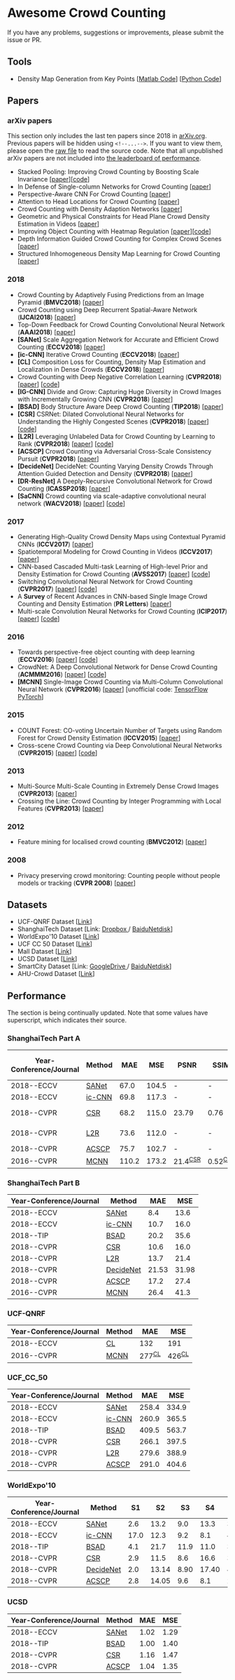 # Awesome Crowd Counting

If you have any problems, suggestions or improvements, please submit the issue or PR.

## Tools

- Density Map Generation from Key Points [[Matlab Code](https://github.com/aachenhang/crowdcount-mcnn/tree/master/data_preparation)] [[Python Code](https://github.com/leeyeehoo/CSRNet-pytorch/blob/master/make_dataset.ipynb)]

## Papers

### arXiv papers
This section only includes the last ten papers since 2018 in [arXiv.org](arXiv.org). Previous papers will be hidden using  ```<!--...-->```. If you want to view them, please open the [raw file](https://raw.githubusercontent.com/gjy3035/Awesome-Crowd-Counting/master/README.md) to read the source code. Note that all unpublished arXiv papers are not included into [the leaderboard of performance](#performance).

- Stacked Pooling: Improving Crowd Counting by Boosting Scale Invariance [[paper](https://arxiv.org/abs/1808.07456)][[code](http://github.com/siyuhuang/crowdcount-stackpool)]
- In Defense of Single-column Networks for Crowd Counting [[paper](https://arxiv.org/abs/1808.06133)]
- Perspective-Aware CNN For Crowd Counting [[paper](https://arxiv.org/abs/1807.01989)]
- Attention to Head Locations for Crowd Counting [[paper](https://arxiv.org/abs/1806.10287)]
- Crowd Counting with Density Adaption Networks [[paper](https://arxiv.org/abs/1806.10040)]
- Geometric and Physical Constraints for Head Plane Crowd Density Estimation in Videos [[paper](https://arxiv.org/abs/1803.08805)]
- Improving Object Counting with Heatmap Regulation [[paper](https://arxiv.org/abs/1803.05494)][[code](https://github.com/littleaich/heatmap-regulation)]
- Depth Information Guided Crowd Counting for Complex Crowd Scenes [[paper](https://arxiv.org/abs/1803.02256)]
- Structured Inhomogeneous Density Map Learning for Crowd Counting [[paper](https://arxiv.org/pdf/1801.06642.pdf)]
<!-- - Image Crowd Counting Using Convolutional Neural Network and Markov Random Field  [[paper](https://arxiv.org/abs/1706.03686)] [[code](https://github.com/hankong/crowd-counting)] -->



### 2018
- <a name="todo"></a> Crowd Counting by Adaptively Fusing Predictions from an Image Pyramid (**BMVC2018**) [[paper](https://arxiv.org/abs/1805.06115)]
- <a name="todo"></a> Crowd Counting using Deep Recurrent Spatial-Aware Network (**IJCAI2018**) [[paper](https://arxiv.org/abs/1807.00601)]
- <a name="todo"></a> Top-Down Feedback for Crowd Counting Convolutional Neural Network (**AAAI2018**) [[paper](https://arxiv.org/abs/1807.08881)]
- <a name="SANet"></a> **[SANet]** Scale Aggregation Network for Accurate and Efficient Crowd Counting (**ECCV2018**) [[paper](http://openaccess.thecvf.com/content_ECCV_2018/papers/Xinkun_Cao_Scale_Aggregation_Network_ECCV_2018_paper.pdf)]
- <a name="ic-CNN"></a> **[ic-CNN]** Iterative Crowd Counting (**ECCV2018**) [[paper](https://arxiv.org/abs/1807.09959)]
- <a name="todo"></a> **[CL]** Composition Loss for Counting, Density Map Estimation and Localization in Dense Crowds (**ECCV2018**) [[paper](https://arxiv.org/abs/1808.01050)]
- <a name="NCL"></a> Crowd Counting with Deep Negative Correlation Learning (**CVPR2018**) [[paper](http://openaccess.thecvf.com/content_cvpr_2018/papers/Shi_Crowd_Counting_With_CVPR_2018_paper.pdf)] [[code](https://github.com/shizenglin/Deep-NCL)]
- <a name="IG-CNN"></a> **[IG-CNN]** Divide and Grow: Capturing Huge Diversity in Crowd Images with
Incrementally Growing CNN (**CVPR2018**) [[paper](http://openaccess.thecvf.com/content_cvpr_2018/papers/Sam_Divide_and_Grow_CVPR_2018_paper.pdf)]
- <a name="BSAD"></a> **[BSAD]** Body Structure Aware Deep Crowd Counting (**TIP2018**) [[paper](http://mac.xmu.edu.cn/rrji/papers/IP%202018-Body.pdf)] 
- <a name="CSR"></a> **[CSR]**  CSRNet: Dilated Convolutional Neural Networks for Understanding the Highly Congested Scenes (**CVPR2018**) [[paper](https://arxiv.org/abs/1802.10062)] [[code](https://github.com/leeyeehoo/CSRNet)]
- <a name="L2R"></a>  **[L2R]** Leveraging Unlabeled Data for Crowd Counting by Learning to Rank (**CVPR2018**) [[paper](https://arxiv.org/abs/1803.03095)] [[code](https://github.com/xialeiliu/CrowdCountingCVPR18)] 
- <a name="ACSCP"></a> **[ACSCP]**  Crowd Counting via Adversarial Cross-Scale Consistency Pursuit  (**CVPR2018**) [[paper](http://openaccess.thecvf.com/content_cvpr_2018/papers/Shen_Crowd_Counting_via_CVPR_2018_paper.pdf)]
- <a name="DecideNet"></a> **[DecideNet]** DecideNet: Counting Varying Density Crowds Through Attention Guided Detection and Density (**CVPR2018**) [[paper](https://arxiv.org/abs/1712.06679)]
- <a name="DR-ResNet"></a> **[DR-ResNet]** A Deeply-Recursive Convolutional Network for Crowd Counting (**ICASSP2018**) [[paper](https://arxiv.org/abs/1805.05633)] 
- <a name="SaCNN"></a> **[SaCNN]** Crowd counting via scale-adaptive convolutional neural network (**WACV2018**) [[paper](https://arxiv.org/abs/1711.04433)] [[code](https://github.com/miao0913/SaCNN-CrowdCounting-Tencent_Youtu)]

### 2017
- Generating High-Quality Crowd Density Maps using Contextual Pyramid CNNs (**ICCV2017**) [[paper](https://arxiv.org/abs/1708.00953)]
- Spatiotemporal Modeling for Crowd Counting in Videos (**ICCV2017**) [[paper](http://openaccess.thecvf.com/content_ICCV_2017/papers/Xiong_Spatiotemporal_Modeling_for_ICCV_2017_paper.pdf)]
- CNN-based Cascaded Multi-task Learning of High-level Prior and Density Estimation for Crowd Counting (**AVSS2017**) [[paper](https://arxiv.org/abs/1707.09605)] [[code](https://github.com/svishwa/crowdcount-cascaded-mtl)]
- Switching Convolutional Neural Network for Crowd Counting (**CVPR2017**) [[paper](https://arxiv.org/abs/1708.00199)] [[code](https://github.com/val-iisc/crowd-counting-scnn)]
- A **Survey** of Recent Advances in CNN-based Single Image Crowd Counting and Density
Estimation (**PR Letters**) [[paper](https://arxiv.org/abs/1707.01202)]
- Multi-scale Convolution Neural Networks for Crowd Counting (**ICIP2017**) [[paper](https://arxiv.org/abs/1702.02359)] [[code](https://github.com/Ling-Bao/mscnn)]

### 2016 

- Towards perspective-free object counting with deep learning  (**ECCV2016**) [[paper](http://agamenon.tsc.uah.es/Investigacion/gram/publications/eccv2016-onoro.pdf)] [[code](https://github.com/gramuah/ccnn)]
- CrowdNet: A Deep Convolutional Network for Dense Crowd Counting (**ACMMM2016**) [[paper](https://arxiv.org/abs/1608.06197)] [[code](https://github.com/davideverona/deep-crowd-counting_crowdnet)]
- <a name="MCNN"></a> **[MCNN]** Single-Image Crowd Counting via Multi-Column Convolutional Neural Network (**CVPR2016**) [[paper](https://pdfs.semanticscholar.org/7ca4/bcfb186958bafb1bb9512c40a9c54721c9fc.pdf)] [unofficial code: [TensorFlow](https://github.com/aditya-vora/crowd_counting_tensorflow) [PyTorch](https://github.com/svishwa/crowdcount-mcnn)]
### 2015

- COUNT Forest: CO-voting Uncertain Number of Targets using Random Forest
for Crowd Density Estimation (**ICCV2015**) [[paper](http://openaccess.thecvf.com/content_iccv_2015/papers/Pham_COUNT_Forest_CO-Voting_ICCV_2015_paper.pdf)]
- Cross-scene Crowd Counting via Deep Convolutional Neural Networks (**CVPR2015**) [[paper](https://www.ee.cuhk.edu.hk/~xgwang/papers/zhangLWYcvpr15.pdf)] [[code](https://github.com/wk910930/crowd_density_segmentation)]

### 2013

- Multi-Source Multi-Scale Counting in Extremely Dense Crowd Images (**CVPR2013**) [[paper](http://openaccess.thecvf.com/content_cvpr_2013/papers/Idrees_Multi-source_Multi-scale_Counting_2013_CVPR_paper.pdf)]
- Crossing the Line: Crowd Counting by Integer Programming with Local Features (**CVPR2013**) [[paper](http://openaccess.thecvf.com/content_cvpr_2013/papers/Ma_Crossing_the_Line_2013_CVPR_paper.pdf)]

### 2012

- Feature mining for localised crowd counting (**BMVC2012**) [[paper](https://pdfs.semanticscholar.org/c5ec/65e36bccf8a64050d38598511f0352653d6f.pdf)]

### 2008
- Privacy preserving crowd monitoring: Counting people without people models or tracking (**CVPR 2008**) [[paper](http://visal.cs.cityu.edu.hk/static/pubs/conf/cvpr08-peoplecnt.pdf)]

## Datasets
- UCF-QNRF Dataset [[Link](http://crcv.ucf.edu/data/ucf-qnrf/)]
- ShanghaiTech Dataset [Link: [Dropbox ](https://www.dropbox.com/s/fipgjqxl7uj8hd5/ShanghaiTech.zip?dl=0)/ [BaiduNetdisk](https://pan.baidu.com/s/1nuAYslz)]
- WorldExpo'10 Dataset [[Link](http://www.ee.cuhk.edu.hk/~xgwang/expo.html)]
- UCF CC 50 Dataset [[Link](http://crcv.ucf.edu/data/ucf-cc-50/)]
- Mall Dataset  [[Link](http://personal.ie.cuhk.edu.hk/~ccloy/downloads_mall_dataset.html)]
- UCSD Dataset [[Link](http://www.svcl.ucsd.edu/projects/peoplecnt/)]
- SmartCity Dataset [Link: [GoogleDrive ](https://drive.google.com/file/d/1xqflSQv9dZ0A93_lP34pSIfcpheT2Fi8/view?usp=sharing)/ [BaiduNetdisk](https://pan.baidu.com/s/1pMuGyNp)]
- AHU-Crowd Dataset [[Link](http://cs-chan.com/downloads_crowd_dataset.html)] 

## Performance
The section is being continually updated. Note that some values have superscript, which indicates their source. 


### ShanghaiTech Part A

| Year-Conference/Journal | Method | MAE | MSE | PSNR | SSIM | Model Size | Params | Pre-trained Model |
| ---  | --- | --- | --- | --- | --- | --- | --- | --- |
| 2018--ECCV | [SANet](#SANet) | 67.0 | 104.5 | - | - | -  | 0.91M | None |
| 2018--ECCV | [ic-CNN](#ic-CNN) | 69.8 | 117.3 | - | - | - | - | None |
| 2018--CVPR | [CSR](#CSR) | 68.2 | 115.0 | 23.79 | 0.76 | - | 16.26M<sup>[SANet](#SANet)</sup> | VGG-16 |
| 2018--CVPR | [L2R](#L2R) | 73.6 | 112.0 | - | - | - | - | VGG-16 |
| 2018--CVPR | [ACSCP](#ACSCP) | 75.7 | 102.7 | - | - | - | 5.1M | None |
| 2016--CVPR | [MCNN](#MCNN) | 110.2 | 173.2 | 21.4<sup>[CSR](#CSR)</sup> | 0.52<sup>[CSR](#CSR)</sup> | - | 0.13M<sup>[SANet](#SANet)</sup> | None |


### ShanghaiTech Part B

| Year-Conference/Journal | Method | MAE | MSE | 
| --- | --- | --- | --- | 
| 2018--ECCV | [SANet](#SANet) | 8.4 | 13.6 |
| 2018--ECCV | [ic-CNN](#ic-CNN) | 10.7 | 16.0 |
| 2018--TIP | [BSAD](#BSAD) | 20.2 | 35.6 |
| 2018--CVPR | [CSR](#CSR) | 10.6 | 16.0 |
| 2018--CVPR | [L2R](#L2R) | 13.7 | 21.4 | 
| 2018--CVPR | [DecideNet](#DecideNet) | 21.53 | 31.98 | 
| 2018--CVPR | [ACSCP](#ACSCP) | 17.2 | 27.4 | 
| 2016--CVPR | [MCNN](#MCNN) | 26.4 | 41.3 |


### UCF-QNRF

| Year-Conference/Journal | Method | MAE | MSE | 
| --- | --- | --- | --- | 
| 2018--ECCV | [CL](#CL) | 132 | 191 |
| 2016--CVPR | [MCNN](#MCNN) | 277<sup>[CL](#CL)</sup> | 426<sup>[CL](#CL)</sup> |


### UCF_CC_50
| Year-Conference/Journal | Method | MAE | MSE | 
| --- | --- | --- | --- | 
| 2018--ECCV | [SANet](#SANet) | 258.4 | 334.9 |
| 2018--ECCV | [ic-CNN](#ic-CNN) | 260.9 | 365.5 |
| 2018--TIP | [BSAD](#BSAD) | 409.5 | 563.7 | 
| 2018--CVPR | [CSR](#CSR) | 266.1 | 397.5 |
| 2018--CVPR | [L2R](#L2R) | 279.6 | 388.9 | 
| 2018--CVPR | [ACSCP](#ACSCP) | 291.0 | 404.6 | 

### WorldExpo'10
| Year-Conference/Journal | Method | S1 | S2 | S3 | S4 | S5 | Avg. |
| --- | --- | --- | --- | --- | --- | --- | --- |
| 2018--ECCV | [SANet](#SANet) | 2.6 | 13.2 | 9.0 | 13.3 | 3.0 | 8.2 |
| 2018--ECCV | [ic-CNN](#ic-CNN) | 17.0 | 12.3 | 9.2 | 8.1 | 4.7 | 10.3 |
| 2018--TIP | [BSAD](#BSAD) | 4.1 | 21.7 | 11.9 | 11.0 | 3.5 | 10.5 |
| 2018--CVPR | [CSR](#CSR) | 2.9 | 11.5 | 8.6 | 16.6 | 3.4 | 8.6 |
| 2018--CVPR | [DecideNet](#DecideNet) | 2.0 | 13.14 | 8.90 | 17.40 | 4.75 | 9.23 |
| 2018--CVPR | [ACSCP](#ACSCP) | 2.8 | 14.05 | 9.6 | 8.1 | 2.9 | 7.5 |

### UCSD
| Year-Conference/Journal | Method | MAE | MSE | 
| --- | --- | --- | --- |
| 2018--ECCV | [SANet](#SANet) | 1.02 | 1.29 |
| 2018--TIP | [BSAD](#BSAD) | 1.00 | 1.40 | 
| 2018--CVPR | [CSR](#CSR) | 1.16 | 1.47 |
| 2018--CVPR | [ACSCP](#ACSCP) | 1.04 | 1.35 |







